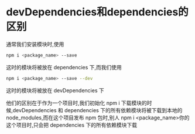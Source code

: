 # devDependencies和dependencies的区别

通常我们安装模块时,使用

```bash
npm i <package_name> --save
```

这时的模块将被放在 dependencies 下,而我们使用

```bash
npm i <package_name> --save --dev
```

这时的模块将被放在 devDependencies 下

他们的区别在于作为一个项目时,我们初始化 npm i 下载模块的时候,devDependencies 和 dependencies 下的所有依赖模块将被下载到本地的 node_modules,而在这个项目发布 npm 包时,别人 npm i <package_name>你的这个项目时,只会把 dependencies 下的所有依赖模块下载
